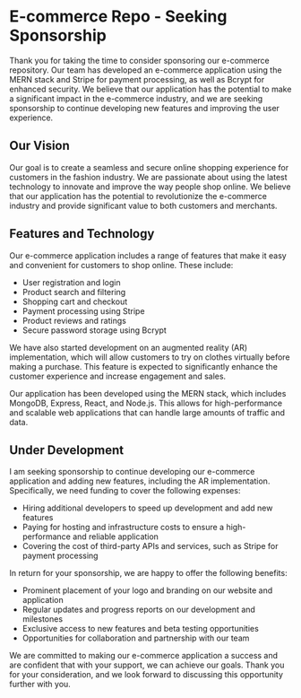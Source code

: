 # E-commerce Repo - Seeking Sponsorship

Thank you for taking the time to consider sponsoring our e-commerce repository. Our team has developed an e-commerce application using the MERN stack and Stripe for payment processing, as well as Bcrypt for enhanced security. We believe that our application has the potential to make a significant impact in the e-commerce industry, and we are seeking sponsorship to continue developing new features and improving the user experience.

## Our Vision

Our goal is to create a seamless and secure online shopping experience for customers in the fashion industry. We are passionate about using the latest technology to innovate and improve the way people shop online. We believe that our application has the potential to revolutionize the e-commerce industry and provide significant value to both customers and merchants.

## Features and Technology

Our e-commerce application includes a range of features that make it easy and convenient for customers to shop online. These include:

- User registration and login
- Product search and filtering
- Shopping cart and checkout
- Payment processing using Stripe
- Product reviews and ratings
- Secure password storage using Bcrypt

We have also started development on an augmented reality (AR) implementation, which will allow customers to try on clothes virtually before making a purchase. This feature is expected to significantly enhance the customer experience and increase engagement and sales.

Our application has been developed using the MERN stack, which includes MongoDB, Express, React, and Node.js. This allows for high-performance and scalable web applications that can handle large amounts of traffic and data.

## Under Development

I am seeking sponsorship to continue developing our e-commerce application and adding new features, including the AR implementation. Specifically, we need funding to cover the following expenses:

- Hiring additional developers to speed up development and add new features
- Paying for hosting and infrastructure costs to ensure a high-performance and reliable application
- Covering the cost of third-party APIs and services, such as Stripe for payment processing

In return for your sponsorship, we are happy to offer the following benefits:

- Prominent placement of your logo and branding on our website and application
- Regular updates and progress reports on our development and milestones
- Exclusive access to new features and beta testing opportunities
- Opportunities for collaboration and partnership with our team

We are committed to making our e-commerce application a success and are confident that with your support, we can achieve our goals. Thank you for your consideration, and we look forward to discussing this opportunity further with you.
